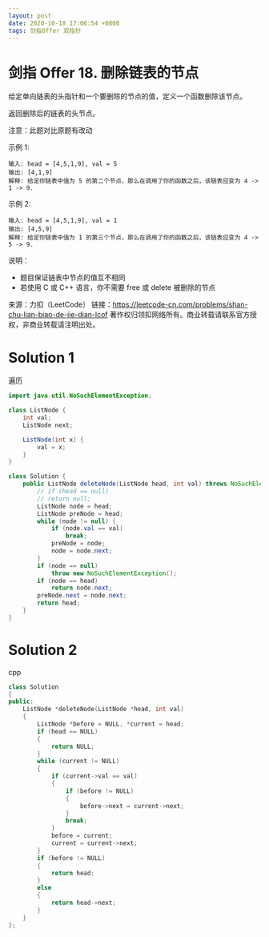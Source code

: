 ```yaml
---
layout: post
date: 2020-10-18 17:06:54 +0800
tags: 剑指Offer 双指针
---
```


# 剑指 Offer 18. 删除链表的节点

给定单向链表的头指针和一个要删除的节点的值，定义一个函数删除该节点。

返回删除后的链表的头节点。

注意：此题对比原题有改动

示例 1:
```
输入: head = [4,5,1,9], val = 5
输出: [4,1,9]
解释: 给定你链表中值为 5 的第二个节点，那么在调用了你的函数之后，该链表应变为 4 -> 1 -> 9.
```
示例 2:
```
输入: head = [4,5,1,9], val = 1
输出: [4,5,9]
解释: 给定你链表中值为 1 的第三个节点，那么在调用了你的函数之后，该链表应变为 4 -> 5 -> 9.
```
说明：
+ 题目保证链表中节点的值互不相同
+ 若使用 C 或 C++ 语言，你不需要 free 或 delete 被删除的节点

来源：力扣（LeetCode）
链接：https://leetcode-cn.com/problems/shan-chu-lian-biao-de-jie-dian-lcof
著作权归领扣网络所有。商业转载请联系官方授权，非商业转载请注明出处。

# Solution 1
遍历  
``` java
import java.util.NoSuchElementException;

class ListNode {
    int val;
    ListNode next;

    ListNode(int x) {
        val = x;
    }
}

class Solution {
    public ListNode deleteNode(ListNode head, int val) throws NoSuchElementException {
        // if (head == null)
        // return null;
        ListNode node = head;
        ListNode preNode = head;
        while (node != null) {
            if (node.val == val)
                break;
            preNode = node;
            node = node.next;
        }
        if (node == null)
            throw new NoSuchElementException();
        if (node == head)
            return node.next;
        preNode.next = node.next;
        return head;
    }
}
```

# Solution 2
cpp  
``` cpp
class Solution
{
public:
    ListNode *deleteNode(ListNode *head, int val)
    {
        ListNode *before = NULL, *current = head;
        if (head == NULL)
        {
            return NULL;
        }
        while (current != NULL)
        {
            if (current->val == val)
            {
                if (before != NULL)
                {
                    before->next = current->next;
                }
                break;
            }
            before = current;
            current = current->next;
        }
        if (before != NULL)
        {
            return head;
        }
        else
        {
            return head->next;
        }
    }
};
```